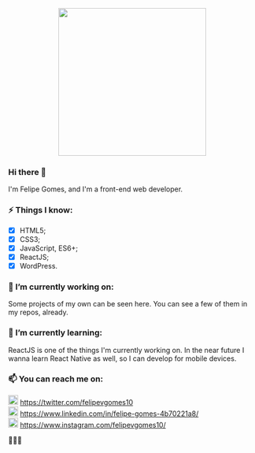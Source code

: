 <div style="text-align:center"><img src="https://media.giphy.com/media/h408T6Y5GfmXBKW62l/giphy.gif" height="300px" width="300px" /></div>

### Hi there 👋
I'm Felipe Gomes, and I'm a front-end web developer.

### ⚡ Things I know:
- [x] HTML5;
- [x] CSS3;
- [x] JavaScript, ES6+;
- [x] ReactJS;
- [x] WordPress.

### 🔭 I’m currently working on: 
Some projects of my own can be seen here. You can see a few of them in my repos, already.

### 🌱 I’m currently learning:
ReactJS is one of the things I'm currently working on. In the near future I wanna learn React Native as well, so I can develop for mobile devices.

### 📫 You can reach me on:
<img src="https://i1.wp.com/openvisualfx.com/wp-content/uploads/2019/10/pnglot.com-twitter-bird-logo-png-139932.png?resize=1024%2C1024&ssl=1" height="20px" width="20px"> https://twitter.com/felipevgomes10 <br>
<img src="https://img2.gratispng.com/20180529/str/kisspng-linkedin-computer-icons-logo-professional-network-social-networks-5b0d65b29ec943.2054111815276046586504.jpg" height="20px" width="20px"> https://www.linkedin.com/in/felipe-gomes-4b70221a8/ <br>
<img src="https://i.pinimg.com/originals/a2/5f/4f/a25f4f58938bbe61357ebca42d23866f.png" height="20px" width="20px"> https://www.instagram.com/felipevgomes10/ <br>

👋👋👋
